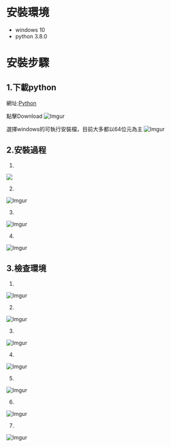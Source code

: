 # 安裝環境
* windows 10
* python 3.8.0

# 安裝步驟

## 1.下載python
網址:[Python](https://www.python.org/downloads/)

點擊Download
![Imgur](./assets/RA2A4Ml.png)

選擇windows的可執行安裝檔，目前大多都以64位元為主
![Imgur](./assets/cgLO8Dy.png)


## 2.安裝過程
1. 
![](./assets/7yCCYzw.png)

2.
![Imgur](./assets/HKKkiqi.png)

3.
![Imgur](./assets/HFpzEbt.png)

4.
![Imgur](./assets/A0eGXDr.png)

## 3.檢查環境
1.
![Imgur](./assets/iXJaRzA.png)

2.
![Imgur](./assets/kDS5kL3.png)

3.
![Imgur](./assets/uBh0Qiv.png)

4.
![Imgur](./assets/OOASAmp.png)

5.
![Imgur](./assets/dq9cLrN.png)

6.
![Imgur](./assets/CVpGnGo.png)

7.
![Imgur](./assets/nrRUX1M.png)